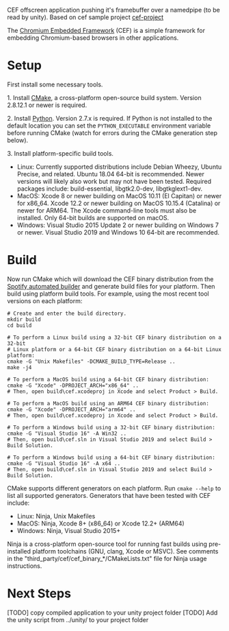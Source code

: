 CEF offscreen application pushing it's framebuffer over a namedpipe (to be read by unity).
Based on cef sample project [cef-project](https://bitbucket.org/chromiumembedded/cef-project)

The [Chromium Embedded Framework](https://bitbucket.org/chromiumembedded/cef/) (CEF) is a simple framework for embedding Chromium-based browsers in other applications.

# Setup

First install some necessary tools.

1\. Install [CMake](https://cmake.org/), a cross-platform open-source build system. Version 2.8.12.1 or newer is required.

2\. Install [Python](https://www.python.org/downloads/). Version 2.7.x is required. If Python is not installed to the default location you can set the `PYTHON_EXECUTABLE` environment variable before running CMake (watch for errors during the CMake generation step below).

3\. Install platform-specific build tools.

* Linux: Currently supported distributions include Debian Wheezy, Ubuntu Precise, and related. Ubuntu 18.04 64-bit is recommended. Newer versions will likely also work but may not have been tested. Required packages include: build-essential, libgtk2.0-dev, libgtkglext1-dev.
* MacOS: Xcode 8 or newer building on MacOS 10.11 (El Capitan) or newer for x86_64. Xcode 12.2 or newer building on MacOS 10.15.4 (Catalina) or newer for ARM64. The Xcode command-line tools must also be installed. Only 64-bit builds are supported on macOS.
* Windows: Visual Studio 2015 Update 2 or newer building on Windows 7 or newer. Visual Studio 2019 and Windows 10 64-bit are recommended.

# Build

Now run CMake which will download the CEF binary distribution from the [Spotify automated builder](https://cef-builds.spotifycdn.com/index.html) and generate build files for your platform. Then build using platform build tools. For example, using the most recent tool versions on each platform:

```
# Create and enter the build directory.
mkdir build
cd build

# To perform a Linux build using a 32-bit CEF binary distribution on a 32-bit
# Linux platform or a 64-bit CEF binary distribution on a 64-bit Linux platform:
cmake -G "Unix Makefiles" -DCMAKE_BUILD_TYPE=Release ..
make -j4

# To perform a MacOS build using a 64-bit CEF binary distribution:
cmake -G "Xcode" -DPROJECT_ARCH="x86_64" ..
# Then, open build\cef.xcodeproj in Xcode and select Product > Build.

# To perform a MacOS build using an ARM64 CEF binary distribution:
cmake -G "Xcode" -DPROJECT_ARCH="arm64" ..
# Then, open build\cef.xcodeproj in Xcode and select Product > Build.

# To perform a Windows build using a 32-bit CEF binary distribution:
cmake -G "Visual Studio 16" -A Win32 ..
# Then, open build\cef.sln in Visual Studio 2019 and select Build > Build Solution.

# To perform a Windows build using a 64-bit CEF binary distribution:
cmake -G "Visual Studio 16" -A x64 ..
# Then, open build\cef.sln in Visual Studio 2019 and select Build > Build Solution.
```

CMake supports different generators on each platform. Run `cmake --help` to list all supported generators. Generators that have been tested with CEF include:

* Linux: Ninja, Unix Makefiles
* MacOS: Ninja, Xcode 8+ (x86_64) or Xcode 12.2+ (ARM64)
* Windows: Ninja, Visual Studio 2015+

Ninja is a cross-platform open-source tool for running fast builds using pre-installed platform toolchains (GNU, clang, Xcode or MSVC). See comments in the "third_party/cef/cef_binary_*/CMakeLists.txt" file for Ninja usage instructions.

# Next Steps

[TODO] copy compiled application to your unity project folder
[TODO] Add the unity script from ../unity/ to your project folder